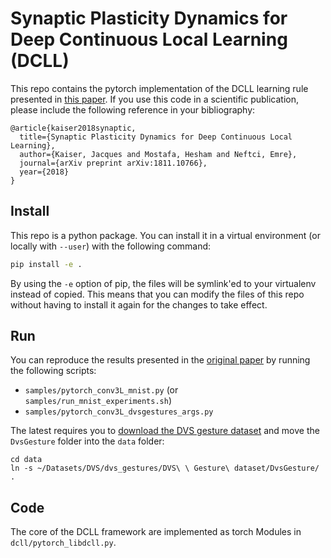 # Synaptic Plasticity Dynamics for Deep Continuous Local Learning (DCLL)

This repo contains the pytorch implementation of the DCLL learning rule presented in [this paper](https://arxiv.org/abs/1811.10766).
If you use this code in a scientific publication, please include the following reference in your bibliography:

```
@article{kaiser2018synaptic,
  title={Synaptic Plasticity Dynamics for Deep Continuous Local Learning},
  author={Kaiser, Jacques and Mostafa, Hesham and Neftci, Emre},
  journal={arXiv preprint arXiv:1811.10766},
  year={2018}
}
```

## Install

This repo is a python package.
You can install it in a virtual environment (or locally with `--user`) with the following command:

```bash
pip install -e .
```

By using the `-e` option of pip, the files will be symlink'ed to your virtualenv instead of copied.
This means that you can modify the files of this repo without having to install it again for the changes to take effect.

## Run

You can reproduce the results presented in the [original paper](https://arxiv.org/abs/1811.10766) by running the following scripts:

* `samples/pytorch_conv3L_mnist.py` (or `samples/run_mnist_experiments.sh`)
* `samples/pytorch_conv3L_dvsgestures_args.py`

The latest requires you to [download the DVS gesture dataset](http://research.ibm.com/dvsgesture/) and move the `DvsGesture` folder into the `data` folder:

```
cd data
ln -s ~/Datasets/DVS/dvs_gestures/DVS\ \ Gesture\ dataset/DvsGesture/ .
```

## Code

The core of the DCLL framework are implemented as torch Modules in `dcll/pytorch_libdcll.py`.
